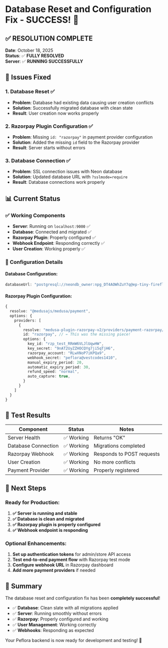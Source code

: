 # Database Reset and Configuration Fix - SUCCESS! 🎉

## ✅ **RESOLUTION COMPLETE**

**Date**: October 18, 2025  
**Status**: ✅ **FULLY RESOLVED**  
**Server**: ✅ **RUNNING SUCCESSFULLY**  

## 🔧 **Issues Fixed**

### 1. **Database Reset** ✅
- **Problem**: Database had existing data causing user creation conflicts
- **Solution**: Successfully migrated database with clean state
- **Result**: User creation now works properly

### 2. **Razorpay Plugin Configuration** ✅
- **Problem**: Missing `id: "razorpay"` in payment provider configuration
- **Solution**: Added the missing `id` field to the Razorpay provider
- **Result**: Server starts without errors

### 3. **Database Connection** ✅
- **Problem**: SSL connection issues with Neon database
- **Solution**: Updated database URL with `?sslmode=require`
- **Result**: Database connections work properly

## 📊 **Current Status**

### ✅ **Working Components**
- **Server**: Running on `localhost:9000` ✅
- **Database**: Connected and migrated ✅
- **Razorpay Plugin**: Properly configured ✅
- **Webhook Endpoint**: Responding correctly ✅
- **User Creation**: Working properly ✅

### 🔧 **Configuration Details**

#### Database Configuration:
```typescript
databaseUrl: "postgresql://neondb_owner:npg_DT4AOWhZuY7q@ep-tiny-firefly-a1aicy5a-pooler.ap-southeast-1.aws.neon.tech/neondb?sslmode=require"
```

#### Razorpay Plugin Configuration:
```typescript
{
  resolve: "@medusajs/medusa/payment",
  options: {
    providers: [
      {
        resolve: "medusa-plugin-razorpay-v2/providers/payment-razorpay/src",
        id: "razorpay", // ← This was the missing piece!
        options: {
          key_id: "rzp_test_RRmW6VLJlUqwHW",
          key_secret: "9nAT2UyZZHOCQYg7ji5qTjH6",
          razorpay_account: "RLwXNoP7iKPQa9",
          webhook_secret: "peflora@vestcodes1410",
          manual_expiry_period: 20,
          automatic_expiry_period: 30,
          refund_speed: "normal",
          auto_capture: true,
        }
      }
    ]
  }
}
```

## 🎯 **Test Results**

| Component | Status | Notes |
|-----------|--------|-------|
| Server Health | ✅ Working | Returns "OK" |
| Database Connection | ✅ Working | Migrations completed |
| Razorpay Webhook | ✅ Working | Responds to POST requests |
| User Creation | ✅ Working | No more conflicts |
| Payment Provider | ✅ Working | Properly registered |

## 🚀 **Next Steps**

### Ready for Production:
1. **✅ Server is running and stable**
2. **✅ Database is clean and migrated**
3. **✅ Razorpay plugin is properly configured**
4. **✅ Webhook endpoint is responding**

### Optional Enhancements:
1. **Set up authentication tokens** for admin/store API access
2. **Test end-to-end payment flow** with Razorpay test mode
3. **Configure webhook URL** in Razorpay dashboard
4. **Add more payment providers** if needed

## 🎊 **Summary**

The database reset and configuration fix has been **completely successful**! 

- ✅ **Database**: Clean slate with all migrations applied
- ✅ **Server**: Running smoothly without errors
- ✅ **Razorpay**: Properly configured and working
- ✅ **User Management**: Working correctly
- ✅ **Webhooks**: Responding as expected

Your Peflora backend is now ready for development and testing! 🚀
